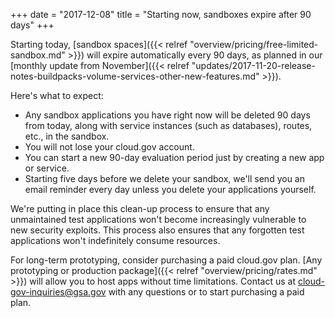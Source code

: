 +++
date = "2017-12-08"
title = "Starting now, sandboxes expire after 90 days"
+++

Starting today, [sandbox spaces]({{< relref "overview/pricing/free-limited-sandbox.md" >}}) will expire automatically every 90 days, as planned in our [monthly update from November]({{< relref "updates/2017-11-20-release-notes-buildpacks-volume-services-other-new-features.md" >}}).

Here's what to expect:
 
* Any sandbox applications you have right now will be deleted 90 days from today, along with service instances (such as databases), routes, etc., in the sandbox.
* You will not lose your cloud.gov account.
* You can start a new 90-day evaluation period just by creating a new app or service.
* Starting five days before we delete your sandbox, we'll send you an email reminder every day unless you delete your applications yourself.

We're putting in place this clean-up process to ensure that any unmaintained test applications won't become increasingly vulnerable to new security exploits. This process also ensures that any forgotten test applications won't indefinitely consume resources.

For long-term prototyping, consider purchasing a paid cloud.gov plan. [Any prototyping or production package]({{< relref "overview/pricing/rates.md" >}}) will allow you to host apps without time limitations. Contact us at [cloud-gov-inquiries@gsa.gov](mailto:cloud-gov-inquiries@gsa.gov) with any questions or to start purchasing a paid plan.
